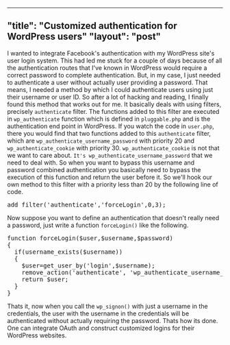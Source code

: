 --------
"title": "Customized authentication for WordPress users"
"layout": "post"
--------

I wanted to integrate Facebook's authentication with my WordPress site's user login system. This had led me stuck for a couple of days because of all the authentication routes that I've known in WordPress would require a correct password to complete authentication. But, in my case, I just needed to authenticate a user without actually user providing a password. That means, I needed a method by which I could authenticate users using just their username or user ID. So after a lot of hacking and reading, I finally found this method that works out for me.
It basically deals with using filters, precisely `authenticate` filter. The functions added to this filter are executed in `wp_authenticate` function which is defined in `pluggable.php` and is the authentication end point in WordPress. If you watch the code in `user.php`, there you would find that two functions added to this `authenticate` filter, which are `wp_authenticate_username_password` with priority 20 and `wp_authenticate_cookie` with priority 30. `wp_authenticate_cookie` is not that we want to care about. `It's wp_authenticate_username_password` that we need to deal with. So when you want to bypass this username and password combined authentication you basically need to bypass the execution of this function and return the user before it. So we'll hook our own method to this filter with a priority less than 20 by the following line of code.

<pre class="php">
add_filter('authenticate','forceLogin',0,3);
</pre>

Now suppose you want to define an authentication that doesn't really need a password, just write a function `forceLogin()` like the following.

<pre class="php">
function forceLogin($user,$username,$password)
{
  if(username_exists($username))
  {
    $user=get_user_by('login',$username);
    remove_action('authenticate', 'wp_authenticate_username_password', 20);
    return $user;
  }
}
</pre>

Thats it, now when you call the `wp_signon()` with just a username in the credentials, the user with the username in the credentials will be authenticated without actually requiring the password. Thats how its done. One can integrate OAuth and construct customized logins for their WordPress websites.

